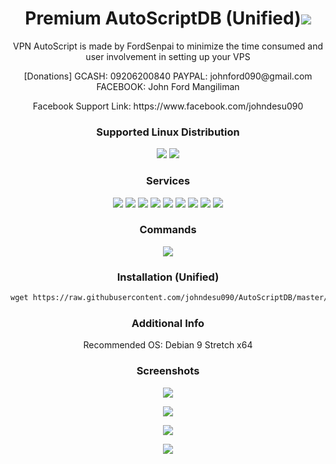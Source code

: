 <h1 align="center">Premium AutoScriptDB (Unified)<img src="https://img.shields.io/badge/Version-2.0.5-blue.svg"></h1>

<p align="center">VPN AutoScript is made by FordSenpai to minimize the time consumed and user involvement in setting up your VPS</p>
<p align="center">[Donations] GCASH: 09206200840 PAYPAL: johnford090@gmail.com FACEBOOK: John Ford Mangiliman</p>
<p align="center">Facebook Support Link: https://www.facebook.com/johndesu090</p>

<h3 align="center">Supported Linux Distribution</h3>
<p align="center">
  <a><img src="https://img.shields.io/badge/Support-Debian%209-red.svg"></a>
  <a><img src="https://img.shields.io/badge/Support-Debian%2010(Beta)-red.svg"></a>
  
</p>
<h3 align="center">Services</h3>
<p align="center">
  <a><img src="https://img.shields.io/badge/Service-OpenSSH-green.svg"></a>
  <a><img src="https://img.shields.io/badge/Service-Webmin-green.svg"></a>
  <a><img src="https://img.shields.io/badge/Service-Dropbear-green.svg"></a>
  <a><img src="https://img.shields.io/badge/Service-BadVPN-green.svg"></a>
  <a><img src="https://img.shields.io/badge/Service-Stunnel-green.svg"></a>
  <a><img src="https://img.shields.io/badge/Service-OpenVPN-green.svg"></a>
  <a><img src="https://img.shields.io/badge/Service-Squid3-green.svg"></a>
  <a><img src="https://img.shields.io/badge/Service-Privoxy-green.svg"></a>
  <a><img src="https://img.shields.io/badge/Service-TCP+UDP-green.svg"></a>
 </p>
<h3 align="center">Commands</h3>
<p align="center">
  <a><img src="https://img.shields.io/badge/Commands-menu-yellow.svg"></a>
 </p>

<h3 align="center">Installation (Unified)</h3>

  ```html
wget https://raw.githubusercontent.com/johndesu090/AutoScriptDB/master/DB && chmod +x DB && ./DB
  ```


<h3 align="center">Additional Info</h3>
<p align="center">
Recommended OS: Debian 9 Stretch x64

<h3 align="center">Screenshots</h3>
<p align="center">
<img src="https://github.com/johndesu090/AutoScriptDB/raw/master/Snapshots/1.png">
   </p>
  <p align="center">
  <img src="https://github.com/johndesu090/AutoScriptDB/raw/master/Snapshots/2.png">
   </p>
  <p align="center">
  <img src="https://github.com/johndesu090/AutoScriptDB/raw/master/Snapshots/3.png">
  </p>
  <p align="center">
  <img src="https://github.com/johndesu090/AutoScriptDB/raw/master/Snapshots/4.png">
   </p>
   

